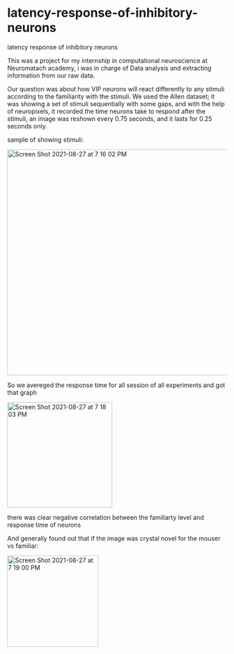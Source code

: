 # latency-response-of-inhibitory-neurons
latency response of inhibitory neurons

This was a project for my internship in computational neuroscience at Neuromatach academy, i was in charge of Data analysis and extracting information from our raw data.

Our question was about how VIP neurons will react differently to any stimuli according to the familiarity with the stimuli.
We used the Allen dataset; it was showing a set of stimuli sequentially with some gaps, and with the help of neuropixels, it recorded the time neurons take to respond after the stimuli, an image was reshown every 0.75 seconds, and it lasts for 0.25 seconds only.
 
sample of showing stimuli:


<img width="517" alt="Screen Shot 2021-08-27 at 7 16 02 PM" src="https://user-images.githubusercontent.com/69484554/131164904-28230415-57f3-4b56-93f1-7b5b8536b448.png">


So we avereged the response time for all session of all experiments and got that graph

<img width="241" alt="Screen Shot 2021-08-27 at 7 18 03 PM" src="https://user-images.githubusercontent.com/69484554/131165027-b4b62867-e825-4255-8a59-4c6e4b7f482d.png">

there was clear negative correlation between the familiarty level and response time of neurons

And generally found out that if the image was crystal novel for the mouser vs familiar:

<img width="209" alt="Screen Shot 2021-08-27 at 7 19 00 PM" src="https://user-images.githubusercontent.com/69484554/131165169-44567c9d-083f-453e-89a9-f25072087705.png">




